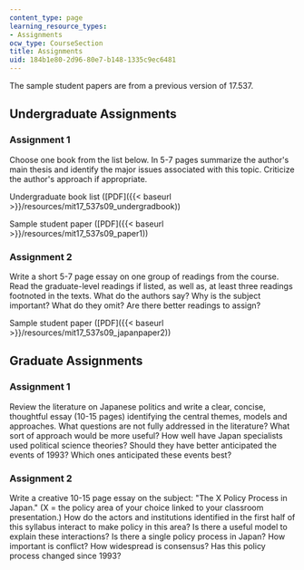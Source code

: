 ```yaml
---
content_type: page
learning_resource_types:
- Assignments
ocw_type: CourseSection
title: Assignments
uid: 184b1e80-2d96-80e7-b148-1335c9ec6481
---
```


The sample student papers are from a previous version of 17.537.

Undergraduate Assignments
-------------------------

### Assignment 1

Choose one book from the list below. In 5-7 pages summarize the author's main thesis and identify the major issues associated with this topic. Criticize the author's approach if appropriate.

Undergraduate book list ([PDF]({{< baseurl >}}/resources/mit17_537s09_undergradbook))

Sample student paper ([PDF]({{< baseurl >}}/resources/mit17_537s09_paper1))

### Assignment 2

Write a short 5-7 page essay on one group of readings from the course. Read the graduate-level readings if listed, as well as, at least three readings footnoted in the texts. What do the authors say? Why is the subject important? What do they omit? Are there better readings to assign?

Sample student paper ([PDF]({{< baseurl >}}/resources/mit17_537s09_japanpaper2))

Graduate Assignments
--------------------

### Assignment 1

Review the literature on Japanese politics and write a clear, concise, thoughtful essay (10-15 pages) identifying the central themes, models and approaches. What questions are not fully addressed in the literature? What sort of approach would be more useful? How well have Japan specialists used political science theories? Should they have better anticipated the events of 1993? Which ones anticipated these events best?

### Assignment 2

Write a creative 10-15 page essay on the subject: "The X Policy Process in Japan." (X = the policy area of your choice linked to your classroom presentation.) How do the actors and institutions identified in the first half of this syllabus interact to make policy in this area? Is there a useful model to explain these interactions? Is there a single policy process in Japan? How important is conflict? How widespread is consensus? Has this policy process changed since 1993?